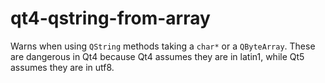 # qt4-qstring-from-array

Warns when using `QString` methods taking a `char*` or a `QByteArray`.
These are dangerous in Qt4 because Qt4 assumes they are in latin1, while Qt5 assumes they are in utf8.
